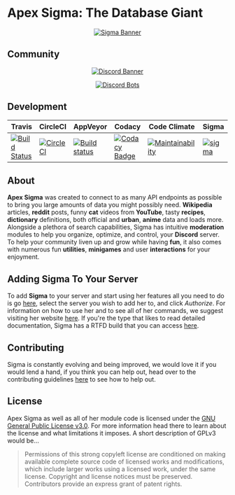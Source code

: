 ﻿# Apex Sigma: The Database Giant

<div align="center">

[![Sigma Banner](https://i.imgur.com/TRSdGni.png)](https://lucia.moe/)

</div>

## Community

<div align="center">

[![Discord Banner](https://discordapp.com/api/guilds/200751504175398912/widget.png?style=banner2)](https://discordapp.com/invite/aEUCHwX)

[![Discord Bots](https://discordbots.org/api/widget/216437513709944832.png)](https://discordbots.org/bot/216437513709944832?utm_source=widget)

</div>

## Development

<div align="center">

Travis | CircleCI | AppVeyor | Codacy | Code Climate | Sigma |
------ | -------- | -------- | ------ | ------------ | ----- |
[![Build Status](https://travis-ci.org/lu-ci/apex-sigma-core.svg?branch=master)](https://travis-ci.org/lu-ci/apex-sigma-core) | [![CircleCI](https://circleci.com/gh/lu-ci/apex-sigma-core.svg?style=svg)](https://circleci.com/gh/lu-ci/apex-sigma-core) | [![Build status](https://ci.appveyor.com/api/projects/status/qikyl4vybkgbjrj0?svg=true)](https://ci.appveyor.com/project/AXAz0r/apex-sigma-core) | [![Codacy Badge](https://api.codacy.com/project/badge/Grade/e5c32a94ed464faba56ff5d0789ce94a)](https://www.codacy.com/app/lu-ci/apex-sigma-core?utm_source=github.com&amp;utm_medium=referral&amp;utm_content=lu-ci/apex-sigma-core&amp;utm_campaign=Badge_Grade) | [![Maintainability](https://api.codeclimate.com/v1/badges/ec81aa40bed5644d78e2/maintainability)](https://codeclimate.com/github/lu-ci/apex-sigma-core/maintainability) | [![sigma](https://img.shields.io/badge/dynamic/json.svg?label=Sigma&colorB=&prefix=v&suffix=&query=$.version&uri=https%3A%2F%2Fraw.githubusercontent.com%2Flu-ci%2Fapex-sigma-core%2Fmaster%2Finfo%2Fversion.json)](https://lucia.moe/#/sigma)

</div>

## About

**Apex Sigma** was created to connect to as many API endpoints as possible to bring you large amounts of data you might possibly need. **Wikipedia** articles, **reddit** posts, funny **cat** videos from **YouTube**, tasty **recipes**, **dictionary** definitions, both official and **urban**, **anime** data and loads more. Alongside a plethora of search capabilities, Sigma has intuitive **moderation** modules to help you organize, optimize, and control, your **Discord** server. To help your community liven up and grow while having **fun**, it also comes with numerous fun **utilities**, **minigames** and user **interactions** for your enjoyment.

## Adding Sigma To Your Server

To add **Sigma** to your server and start using her features all you need to do is go [here](https://discordapp.com/oauth2/authorize?client_id=216437513709944832&scope=bot&permissions=8), select the server you wish to add her to, and click *Authorize*. For information on how to use her and to see all of her commands, we suggest visiting her website [here](https://lucia.moe/#/sigma). If you're the type that likes to read detailed documentation, Sigma has a RTFD build that you can access [here](https://sigma.readthedocs.io/en/latest/).

## Contributing

Sigma is constantly evolving and being improved, we would love it if you would lend a hand, if you think you can help out, head over to the contributing guidelines [here](CONTRIBUTING.md) to see how to help out.

## License

Apex Sigma as well as all of her module code is licensed under the [GNU General Public License v3.0](LICENSE.md). For more information head there to learn about the license and what limitations it imposes.
A short description of GPLv3 would be...

>Permissions of this strong copyleft license are conditioned on making available complete source code of licensed works and modifications, which include larger works using a licensed work, under the same license. Copyright and license notices must be preserved. Contributors provide an express grant of patent rights.

